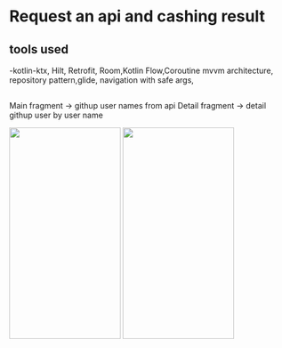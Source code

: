 # Request an api and cashing result 

## tools used
 -kotlin-ktx, Hilt, Retrofit, Room,Kotlin Flow,Coroutine mvvm architecture,
 repository pattern,glide, navigation with safe args, 

##
Main fragment -> githup user names from api
Detail fragment -> detail githup user by user name

<img src="https://github.com/oguzhan3437/temp/blob/main/21f914f6-cf61-488e-9a3e-d5fad5e3bad1.jpg" width="200" height="380"/> <img src="https://github.com/oguzhan3437/temp/blob/main/8dae3952-7258-4bba-95cb-5149941ab2b6.jpg" width="200" height="380"/>
